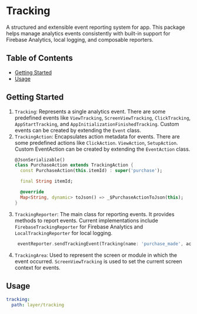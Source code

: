 # Tracking

A structured and extensible event reporting system for app. This package helps manage analytics events consistently with built-in support for Firebase Analytics, local logging, and composable reporters.

## Table of Contents

- [Getting Started](#getting-started)
- [Usage](#usage)

## Getting Started

1. `Tracking`: Represents a single analytics event. There are some predefined events like `ViewTracking`, `ScreenViewTracking`, `ClickTracking`, `AppStartTracking`, and `AppInitializationFinishedTracking`. Custom events can be created by extending the `Event` class.
2. `TrackingAction`: Encapsulates action metadata for events. There are some predefined actions like `ClickAction`. `ViewAction`, `SetupAction`. Custom EventAction can be created by extending the `EventAction` class.
    ```dart
    @JsonSerializable()
    class PurchaseAction extends TrackingAction {
      const PurchaseAction(this.itemId) : super('purchase');
    
      final String itemId;
    
      @override
      Map<String, dynamic> toJson() => _$PurchaseActionToJson(this);
    }
    ```
3. `TrackingReporter`: The main class for reporting events. It provides methods to report events. Current implementations include `FirebaseTrackingReporter` for Firebase Analytics and `LocalTrackingReporter` for local logging.
   ```dart
    eventReporter.sendTrackingEvent(Tracking(name: 'purchase_made', action: PurchaseAction('item_123')));
   ```
4. `TrackingArea`: Used to represent the screen or module in which the event occurred. `ScreenViewTracking` is used to set the current screen context for events.

## Usage
```yaml
tracking:
  path: layer/tracking
```
